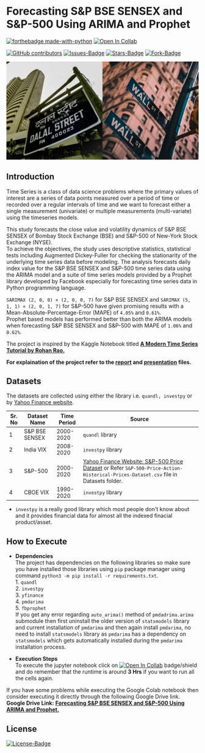 # Forecasting S&P BSE SENSEX and S&P-500 Using ARIMA and Prophet

[![forthebadge made-with-python](https://img.shields.io/badge/Python-FFD43B?style=for-the-badge&logo=python&logoColor=white)](https://www.python.org/) [![Open In Collab](https://colab.research.google.com/assets/colab-badge.svg)](https://colab.research.google.com/drive/19I3GRRTxayNGI_QF6kzAeBcfp6L8lGA-?usp=sharing)



[![GitHub contributors](https://img.shields.io/github/contributors/strikersps/Forecasting-BSE-SENSEX-and-S-and-P-500-Using-ARIMA-and-Prophet.svg)](https://github.com/strikersps/Forecasting-BSE-SENSEX-and-S-and-P-500-Using-ARIMA-and-Prophet/graphs/contributors)
[![Issues-Badge](https://img.shields.io/github/issues/strikersps/Forecasting-BSE-SENSEX-and-S-and-P-500-Using-ARIMA-and-Prophet?style=plastic)](https://github.com/strikersps/Forecasting-BSE-SENSEX-and-S-and-P-500-Using-ARIMA-and-Prophet/issues)
[![Stars-Badge](https://img.shields.io/github/stars/strikersps/Forecasting-BSE-SENSEX-and-S-and-P-500-Using-ARIMA-and-Prophet?style=plastic)](https://github.com/strikersps/Forecasting-BSE-SENSEX-and-S-and-P-500-Using-ARIMA-and-Prophet/stargazers)
[![Fork-Badge](https://img.shields.io/github/forks/strikersps/Forecasting-BSE-SENSEX-and-S-and-P-500-Using-ARIMA-and-Prophet?style=plastic)](https://github.com/strikersps/Forecasting-BSE-SENSEX-and-S-and-P-500-Using-ARIMA-and-Prophet/network/members)  

![Dalal Street and Wall Street Photo](https://github.com/strikersps/Forecasting-BSE-SENSEX-and-S-and-P-500-Using-ARIMA-and-Prophet/blob/main/Dalal-and-Wall-Street.jpg)

## Introduction  
Time Series is a class of data science problems where the primary values of interest are a series of data points measured over a period of time or recorded over a regular intervals of time and we want to forecast either a single measurement (univariate) or multiple measurements (multi-variate) using the timeseries models.  

This study forecasts the close value and volatility dynamics of S&P BSE SENSEX of Bombay Stock Exchange (BSE) and S&P-500 of New-York Stock Exchange (NYSE).  
To achieve the objectives, the study uses descriptive statistics, statistical tests including Augmented Dickey-Fuller for checking the stationarity of the underlying time series data before modeling. The analysis forecasts daily index value for the S&P BSE
SENSEX and S&P-500 time series data using the ARIMA model and a suite of time series models provided by a Prophet library developed by Facebook especially for forecasting time series data in Python programming language.  

`SARIMAX (2, 0, 0) × (2, 0, 0, 7)` for S&P BSE SENSEX and `SARIMAX (5, 1, 1) × (2, 0, 1, 7)` for S&P-500 have given promising results with a Mean-Absolute-Percentage-Error (MAPE) of `4.05%` and `0.61%`.  
Prophet based models has performed better than both the ARIMA models when forecasting S&P BSE SENSEX and S&P-500 with MAPE of `1.06%` and `0.62%`.

The project is inspired by the Kaggle Notebook titled [**A Modern Time Series Tutorial by Rohan Rao.**](https://www.kaggle.com/rohanrao/a-modern-time-series-tutorial
)

**For explaination of the project refer to the [report](https://drive.google.com/file/d/1GK9MtzTQL6aPFsGvToHRVVIaZq0fO8xP/view?usp=sharing) and [presentation](https://drive.google.com/file/d/1wo6zmQd_fzlPBcW3QkmqXxgmvAEN0z9g/view?usp=sharing) files.**

## Datasets
The datasets are collected using either the library i.e. `quandl, investpy` or by [Yahoo Finance website](https://finance.yahoo.com/).  

|Sr. No | Dataset Name  | Time Period | Source |
|------| ------------- | ----------- |------ |
|1 | S&P BSE SENSEX  | 2000-2020 | `quandl` library  |
|2 | India VIX  | 2008-2020 | `investpy` library  |
|3 | S&P-500 | 2000-2020 | [Yahoo Finance Website: S&P-500 Price Dataset](https://finance.yahoo.com/quote/%5EGSPC/history?p=%5EGSPC&guccounter=1) or Refer `S&P-500-Price-Action-Historical-Prices-Dataset.csv` file in Datasets folder.| 
|4 | CBOE VIX | 1990-2020 | `investpy` library |

* `investpy` is a really good library which most people don't know about and it provides financial data for almost all the indexed finacial product/asset. 

## How to Execute  
   * **Dependencies**  
    The project has dependencies on the following libraries so make sure you have installed those libraries using `pip` package manager using command `python3 -m pip install -r requirements.txt`.  
    1. `quandl`  
    2. `investpy`  
    3. `yfinance`  
    4. `pmdarima`  
    5. `fbprophet`  
    If you get any error regarding `auto_arima()` method of `pmdadrima.arima` submodule then first uninstall the older version of `statsmodels` library and current installation of `pmdarima` and then again install `pmdarima`, no need to install `statsmodels` library as `pmdarima` has a dependency on `statsmodels` which gets automatically installed during the `pmdarima` installation process.

* **Execution Steps**  
To execute the jupyter notebook click on [![Open In Collab](https://colab.research.google.com/assets/colab-badge.svg)](https://colab.research.google.com/drive/19I3GRRTxayNGI_QF6kzAeBcfp6L8lGA-?usp=sharing) badge/shield and do remember that the runtime is around **3 Hrs** if you want to run all the cells again.

If you have some problems while executing the Google Colab notebook then consider executing it directly through the following Google Drive link.  
**Google Drive Link:** [**Forecasting S&P BSE SENSEX and S&P-500 Using ARIMA and Prophet.**](https://drive.google.com/drive/folders/17RuDveL9qG37_gbPA2vmt_7HgxCipuMA?usp=sharing)

## License
[![License-Badge](https://img.shields.io/github/license/strikersps/Forecasting-BSE-SENSEX-and-S-and-P-500-Using-ARIMA-and-Prophet?style=for-the-badge)](https://github.com/strikersps/Forecasting-BSE-SENSEX-and-S-and-P-500-Using-ARIMA-and-Prophet/blob/main/LICENSE)
